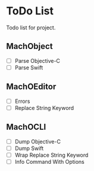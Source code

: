 # ToDo List

Todo list for project.

## MachObject

- [ ] Parse Objective-C
- [ ] Parse Swift

## MachOEditor

- [ ] Errors
- [ ] Replace String Keyword

## MachOCLI

- [ ] Dump Objective-C
- [ ] Dump Swift
- [ ] Wrap Replace String Keyword
- [ ] Info Command With Options
